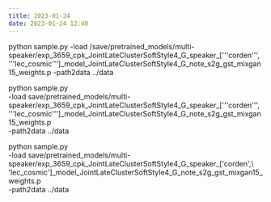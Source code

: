 ```yaml
---
title: 2023-01-24
date: 2023-01-24 12:40
---
```

python sample.py -load /save/pretrained_models/multi-speaker/exp_3659_cpk_JointLateClusterSoftStyle4_G_speaker_['\''corden'\'', '\''lec_cosmic'\'']_model_JointLateClusterSoftStyle4_G_note_s2g_gst_mixgan15_weights.p -path2data ../data


python sample.py \
-load save/pretrained_models/multi-speaker/exp_3659_cpk_JointLateClusterSoftStyle4_G_speaker_['\''corden'\'', '\''lec_cosmic'\'']_model_JointLateClusterSoftStyle4_G_note_s2g_gst_mixgan15_weights.p \
-path2data ../data

python sample.py \
-load save/pretrained_models/multi-speaker/exp_3659_cpk_JointLateClusterSoftStyle4_G_speaker_\[\'corden\',\ \'lec_cosmic\'\]_model_JointLateClusterSoftStyle4_G_note_s2g_gst_mixgan15_weights.p \
-path2data ../data



